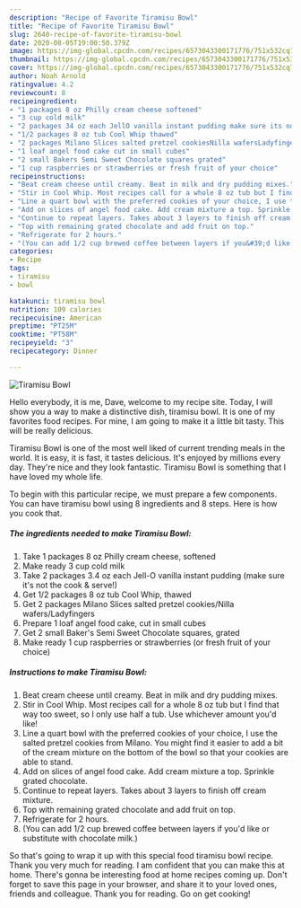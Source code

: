 ```yaml
---
description: "Recipe of Favorite Tiramisu Bowl"
title: "Recipe of Favorite Tiramisu Bowl"
slug: 2640-recipe-of-favorite-tiramisu-bowl
date: 2020-08-05T19:00:50.379Z
image: https://img-global.cpcdn.com/recipes/6573043300171776/751x532cq70/tiramisu-bowl-recipe-main-photo.jpg
thumbnail: https://img-global.cpcdn.com/recipes/6573043300171776/751x532cq70/tiramisu-bowl-recipe-main-photo.jpg
cover: https://img-global.cpcdn.com/recipes/6573043300171776/751x532cq70/tiramisu-bowl-recipe-main-photo.jpg
author: Noah Arnold
ratingvalue: 4.2
reviewcount: 8
recipeingredient:
- "1 packages 8 oz Philly cream cheese softened"
- "3 cup cold milk"
- "2 packages 34 oz each JellO vanilla instant pudding make sure its not the cook  serve"
- "1/2 packages 8 oz tub Cool Whip thawed"
- "2 packages Milano Slices salted pretzel cookiesNilla wafersLadyfingers"
- "1 loaf angel food cake cut in small cubes"
- "2 small Bakers Semi Sweet Chocolate squares grated"
- "1 cup raspberries or strawberries or fresh fruit of your choice"
recipeinstructions:
- "Beat cream cheese until creamy. Beat in milk and dry pudding mixes."
- "Stir in Cool Whip. Most recipes call for a whole 8 oz tub but I find that way too sweet, so I only use half a tub. Use whichever amount you&#39;d like!"
- "Line a quart bowl with the preferred cookies of your choice, I use the salted pretzel cookies from Milano. You might find it easier to add a bit of the cream mixture on the bottom of the bowl so that your cookies are able to stand."
- "Add on slices of angel food cake. Add cream mixture a top. Sprinkle grated chocolate."
- "Continue to repeat layers. Takes about 3 layers to finish off cream mixture."
- "Top with remaining grated chocolate and add fruit on top."
- "Refrigerate for 2 hours."
- "(You can add 1/2 cup brewed coffee between layers if you&#39;d like or substitute with chocolate milk.)"
categories:
- Recipe
tags:
- tiramisu
- bowl

katakunci: tiramisu bowl 
nutrition: 109 calories
recipecuisine: American
preptime: "PT25M"
cooktime: "PT58M"
recipeyield: "3"
recipecategory: Dinner

---
```



![Tiramisu Bowl](https://img-global.cpcdn.com/recipes/6573043300171776/751x532cq70/tiramisu-bowl-recipe-main-photo.jpg)

Hello everybody, it is me, Dave, welcome to my recipe site. Today, I will show you a way to make a distinctive dish, tiramisu bowl. It is one of my favorites food recipes. For mine, I am going to make it a little bit tasty. This will be really delicious.

Tiramisu Bowl is one of the most well liked of current trending meals in the world. It is easy, it is fast, it tastes delicious. It's enjoyed by millions every day. They're nice and they look fantastic. Tiramisu Bowl is something that I have loved my whole life.




To begin with this particular recipe, we must prepare a few components. You can have tiramisu bowl using 8 ingredients and 8 steps. Here is how you cook that.

<!--inarticleads1-->

##### The ingredients needed to make Tiramisu Bowl:

1. Take 1 packages 8 oz Philly cream cheese, softened
1. Make ready 3 cup cold milk
1. Take 2 packages 3.4 oz each Jell-O vanilla instant pudding (make sure it&#39;s not the cook &amp; serve!)
1. Get 1/2 packages 8 oz tub Cool Whip, thawed
1. Get 2 packages Milano Slices salted pretzel cookies/Nilla wafers/Ladyfingers
1. Prepare 1 loaf angel food cake, cut in small cubes
1. Get 2 small Baker&#39;s Semi Sweet Chocolate squares, grated
1. Make ready 1 cup raspberries or strawberries (or fresh fruit of your choice)




<!--inarticleads2-->

##### Instructions to make Tiramisu Bowl:

1. Beat cream cheese until creamy. Beat in milk and dry pudding mixes.
1. Stir in Cool Whip. Most recipes call for a whole 8 oz tub but I find that way too sweet, so I only use half a tub. Use whichever amount you&#39;d like!
1. Line a quart bowl with the preferred cookies of your choice, I use the salted pretzel cookies from Milano. You might find it easier to add a bit of the cream mixture on the bottom of the bowl so that your cookies are able to stand.
1. Add on slices of angel food cake. Add cream mixture a top. Sprinkle grated chocolate.
1. Continue to repeat layers. Takes about 3 layers to finish off cream mixture.
1. Top with remaining grated chocolate and add fruit on top.
1. Refrigerate for 2 hours.
1. (You can add 1/2 cup brewed coffee between layers if you&#39;d like or substitute with chocolate milk.)




So that's going to wrap it up with this special food tiramisu bowl recipe. Thank you very much for reading. I am confident that you can make this at home. There's gonna be interesting food at home recipes coming up. Don't forget to save this page in your browser, and share it to your loved ones, friends and colleague. Thank you for reading. Go on get cooking!
